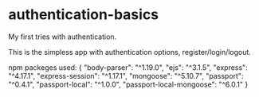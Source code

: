# authentication-basics
My first tries with authentication.

This is the simpless app with authentication options, register/login/logout.

npm packeges used: {
    "body-parser": "^1.19.0",
    "ejs": "^3.1.5",
    "express": "^4.17.1",
    "express-session": "^1.17.1",
    "mongoose": "^5.10.7",
    "passport": "^0.4.1",
    "passport-local": "^1.0.0",
    "passport-local-mongoose": "^6.0.1"
  }
